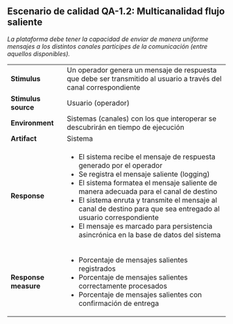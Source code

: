 ## Escenario de calidad QA-1.2: Multicanalidad flujo saliente

_La plataforma debe tener la capacidad de enviar de manera uniforme mensajes a los distintos canales partícipes de la comunicación (entre aquellos disponibles)._

<table>
  <tr>
    <td><b>Stimulus</b></td>
    <td>Un operador genera un mensaje de respuesta que debe ser transmitido al usuario a través del canal correspondiente</td>
  </tr>
  <tr>
    <td><b>Stimulus source</b></td>
    <td>Usuario (operador)</td>
  </tr>
  <tr>
    <td><b>Environment</b></td>
    <td>Sistemas (canales) con los que interoperar se descubrirán en tiempo de ejecución</td>
  </tr>
  <tr>
    <td><b>Artifact</b></td>
    <td>Sistema</td>
  </tr>
  <tr>
    <td><b>Response</b></td>
    <td>
    <ul>
      <li>El sistema recibe el mensaje de respuesta generado por el operador</li>
      <li>Se registra el mensaje saliente (logging)</li>
      <li>El sistema formatea el mensaje saliente de manera adecuada para el canal de destino</li>
      <li>El sistema enruta y transmite el mensaje al canal de destino para que sea entregado al usuario correspondiente</li>
      <li>El mensaje es marcado para persistencia asincrónica en la base de datos del sistema</li>
    </ul>
    </td>
  </tr>
  <tr>
    <td><b>Response measure</b></td>
    <td>
    <ul>
      <li>Porcentaje de mensajes salientes registrados</li>
      <li>Porcentaje de mensajes salientes correctamente procesados</li>
      <li>Porcentaje de mensajes salientes con confirmación de entrega</li>
    </ul>
    </td>
  </tr>
</table>
